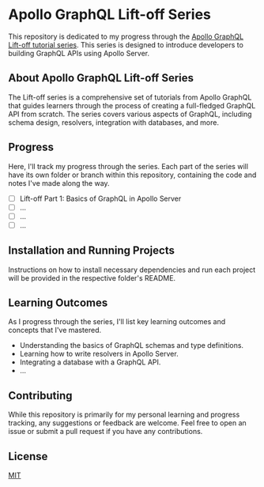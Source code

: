 # Apollo GraphQL Lift-off Series

This repository is dedicated to my progress through the [Apollo GraphQL Lift-off tutorial series](https://www.apollographql.com/tutorials/lift-off-part1). This series is designed to introduce developers to building GraphQL APIs using Apollo Server.

## About Apollo GraphQL Lift-off Series

The Lift-off series is a comprehensive set of tutorials from Apollo GraphQL that guides learners through the process of creating a full-fledged GraphQL API from scratch. The series covers various aspects of GraphQL, including schema design, resolvers, integration with databases, and more.

## Progress

Here, I'll track my progress through the series. Each part of the series will have its own folder or branch within this repository, containing the code and notes I've made along the way.

-   [ ] Lift-off Part 1: Basics of GraphQL in Apollo Server
-   [ ] ...
-   [ ] ...
-   [ ] ...

## Installation and Running Projects

Instructions on how to install necessary dependencies and run each project will be provided in the respective folder's README.

## Learning Outcomes

As I progress through the series, I'll list key learning outcomes and concepts that I've mastered.

-   Understanding the basics of GraphQL schemas and type definitions.
-   Learning how to write resolvers in Apollo Server.
-   Integrating a database with a GraphQL API.
-   ...

## Contributing

While this repository is primarily for my personal learning and progress tracking, any suggestions or feedback are welcome. Feel free to open an issue or submit a pull request if you have any contributions.

## License

[MIT](https://choosealicense.com/licenses/mit/)
